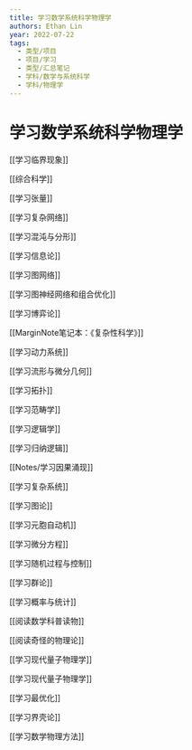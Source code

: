 ```yaml
---
title: 学习数学系统科学物理学
authors: Ethan Lin
year: 2022-07-22
tags:
  - 类型/项目
  - 项目/学习
  - 类型/汇总笔记
  - 学科/数学与系统科学
  - 学科/物理学
---
```




# 学习数学系统科学物理学





[[学习临界现象]]
  
[[综合科学]]
  
[[学习张量]]
  
[[学习复杂网络]] 
  
[[学习混沌与分形]]
  
[[学习信息论]]
 
[[学习图网络]]

[[学习图神经网络和组合优化]]
  
[[学习博弈论]]
  
[[MarginNote笔记本：《复杂性科学》]]
  
[[学习动力系统]]
  
[[学习流形与微分几何]]
  
[[学习拓扑]]
  
[[学习范畴学]]
  
[[学习逻辑学]]

[[学习归纳逻辑]]


[[Notes/学习因果涌现]]

[[学习复杂系统]]
  
[[学习图论]]
  
[[学习元胞自动机]]
  
[[学习微分方程]]

[[学习随机过程与控制]]
  
[[学习群论]]

[[学习概率与统计]]
  
[[阅读数学科普读物]]

[[阅读奇怪的物理论]]
  
[[学习现代量子物理学]]
  
[[学习现代量子物理学]]
  
[[学习最优化]]
  
[[学习界壳论]]

[[学习数学物理方法]]
  
  